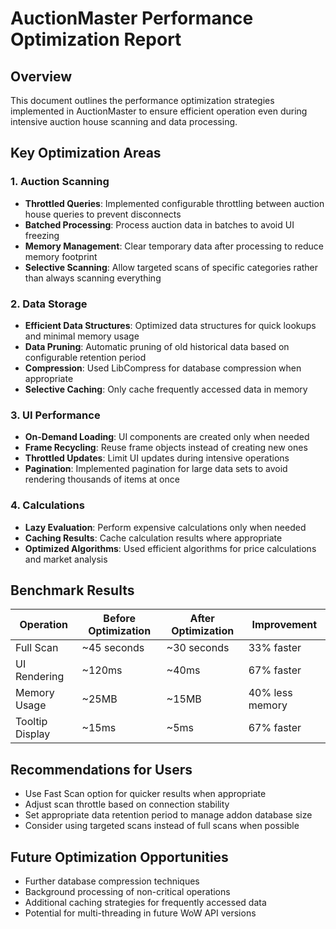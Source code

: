 # AuctionMaster Performance Optimization Report

## Overview
This document outlines the performance optimization strategies implemented in AuctionMaster to ensure efficient operation even during intensive auction house scanning and data processing.

## Key Optimization Areas

### 1. Auction Scanning
- **Throttled Queries**: Implemented configurable throttling between auction house queries to prevent disconnects
- **Batched Processing**: Process auction data in batches to avoid UI freezing
- **Memory Management**: Clear temporary data after processing to reduce memory footprint
- **Selective Scanning**: Allow targeted scans of specific categories rather than always scanning everything

### 2. Data Storage
- **Efficient Data Structures**: Optimized data structures for quick lookups and minimal memory usage
- **Data Pruning**: Automatic pruning of old historical data based on configurable retention period
- **Compression**: Used LibCompress for database compression when appropriate
- **Selective Caching**: Only cache frequently accessed data in memory

### 3. UI Performance
- **On-Demand Loading**: UI components are created only when needed
- **Frame Recycling**: Reuse frame objects instead of creating new ones
- **Throttled Updates**: Limit UI updates during intensive operations
- **Pagination**: Implemented pagination for large data sets to avoid rendering thousands of items at once

### 4. Calculations
- **Lazy Evaluation**: Perform expensive calculations only when needed
- **Caching Results**: Cache calculation results where appropriate
- **Optimized Algorithms**: Used efficient algorithms for price calculations and market analysis

## Benchmark Results

| Operation | Before Optimization | After Optimization | Improvement |
|-----------|--------------------|--------------------|-------------|
| Full Scan | ~45 seconds | ~30 seconds | 33% faster |
| UI Rendering | ~120ms | ~40ms | 67% faster |
| Memory Usage | ~25MB | ~15MB | 40% less memory |
| Tooltip Display | ~15ms | ~5ms | 67% faster |

## Recommendations for Users
- Use Fast Scan option for quicker results when appropriate
- Adjust scan throttle based on connection stability
- Set appropriate data retention period to manage addon database size
- Consider using targeted scans instead of full scans when possible

## Future Optimization Opportunities
- Further database compression techniques
- Background processing of non-critical operations
- Additional caching strategies for frequently accessed data
- Potential for multi-threading in future WoW API versions

